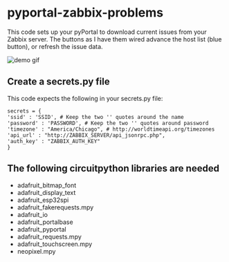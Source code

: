 # pyportal-zabbix-problems

This code sets up your pyPortal to download current issues from your Zabbix server.
The buttons as I have them wired advance the host list (blue button), or refresh the issue data.

![demo gif](/demo/animation.gif)

## Create a secrets.py file

This code expects the following in your secrets.py file:

```
secrets = {
'ssid' : 'SSID', # Keep the two '' quotes around the name
'password' : 'PASSWORD', # Keep the two '' quotes around password
'timezone' : "America/Chicago", # http://worldtimeapi.org/timezones
'api_url' : "http://ZABBIX_SERVER/api_jsonrpc.php",
'auth_key' : "ZABBIX_AUTH_KEY"
}
```

## The following circuitpython libraries are needed

- adafruit_bitmap_font
- adafruit_display_text
- adafruit_esp32spi
- adafruit_fakerequests.mpy
- adafruit_io
- adafruit_portalbase
- adafruit_pyportal
- adafruit_requests.mpy
- adafruit_touchscreen.mpy
- neopixel.mpy
